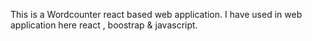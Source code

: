This is a Wordcounter react based web application.
I have used in web application here react , boostrap & javascript. 
